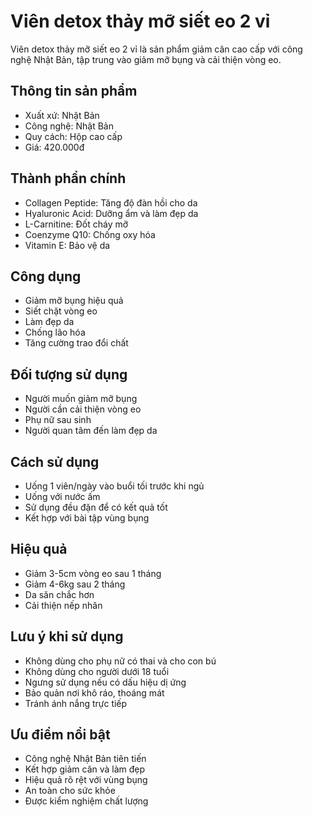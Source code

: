 # Viên detox thảy mỡ siết eo 2 vỉ

Viên detox thảy mỡ siết eo 2 vỉ là sản phẩm giảm cân cao cấp với công nghệ Nhật Bản, tập trung vào giảm mỡ bụng và cải thiện vòng eo.

## Thông tin sản phẩm

- Xuất xứ: Nhật Bản
- Công nghệ: Nhật Bản
- Quy cách: Hộp cao cấp
- Giá: 420.000đ

## Thành phần chính

- Collagen Peptide: Tăng độ đàn hồi cho da
- Hyaluronic Acid: Dưỡng ẩm và làm đẹp da
- L-Carnitine: Đốt cháy mỡ
- Coenzyme Q10: Chống oxy hóa
- Vitamin E: Bảo vệ da

## Công dụng

- Giảm mỡ bụng hiệu quả
- Siết chặt vòng eo
- Làm đẹp da
- Chống lão hóa
- Tăng cường trao đổi chất

## Đối tượng sử dụng

- Người muốn giảm mỡ bụng
- Người cần cải thiện vòng eo
- Phụ nữ sau sinh
- Người quan tâm đến làm đẹp da

## Cách sử dụng

- Uống 1 viên/ngày vào buổi tối trước khi ngủ
- Uống với nước ấm
- Sử dụng đều đặn để có kết quả tốt
- Kết hợp với bài tập vùng bụng

## Hiệu quả

- Giảm 3-5cm vòng eo sau 1 tháng
- Giảm 4-6kg sau 2 tháng
- Da săn chắc hơn
- Cải thiện nếp nhăn

## Lưu ý khi sử dụng

- Không dùng cho phụ nữ có thai và cho con bú
- Không dùng cho người dưới 18 tuổi
- Ngưng sử dụng nếu có dấu hiệu dị ứng
- Bảo quản nơi khô ráo, thoáng mát
- Tránh ánh nắng trực tiếp

## Ưu điểm nổi bật

- Công nghệ Nhật Bản tiên tiến
- Kết hợp giảm cân và làm đẹp
- Hiệu quả rõ rệt với vùng bụng
- An toàn cho sức khỏe
- Được kiểm nghiệm chất lượng
